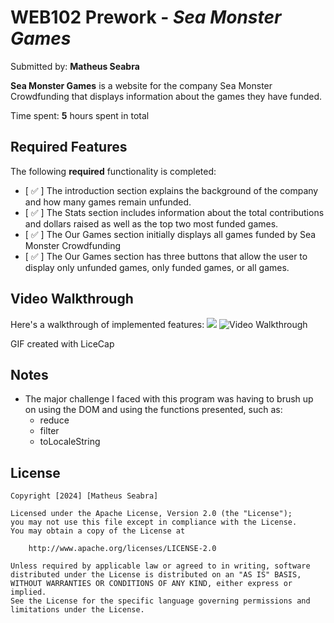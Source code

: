 # WEB102 Prework - *Sea Monster Games*

Submitted by: **Matheus Seabra**

**Sea Monster Games** is a website for the company Sea Monster Crowdfunding that displays information about the games they have funded.

Time spent: **5** hours spent in total

## Required Features

The following **required** functionality is completed:

* [ ✅ ] The introduction section explains the background of the company and how many games remain unfunded.
* [ ✅ ] The Stats section includes information about the total contributions and dollars raised as well as the top two most funded games.
* [ ✅ ] The Our Games section initially displays all games funded by Sea Monster Crowdfunding
* [ ✅ ] The Our Games section has three buttons that allow the user to display only unfunded games, only funded games, or all games.

<!--The following **optional** features are implemented:

* [ ] List anything else that you can get done to improve the app functionality! -->

## Video Walkthrough

Here's a walkthrough of implemented features:
![](PREWORKWEB102.gif)
<img src='(https://imgur.com/a/ly9zhDM)' title='Video Walkthrough' width='' alt='Video Walkthrough' />

<!-- Replace this with whatever GIF tool you used! -->
GIF created with LiceCap
<!-- Recommended tools:
[Kap](https://getkap.co/) for macOS
[ScreenToGif](https://www.screentogif.com/) for Windows
[peek](https://github.com/phw/peek) for Linux. -->

## Notes

- The major challenge I faced with this program was having to brush up on using the DOM and using the functions presented, such as:
    * reduce
    * filter
    * toLocaleString

## License

    Copyright [2024] [Matheus Seabra]

    Licensed under the Apache License, Version 2.0 (the "License");
    you may not use this file except in compliance with the License.
    You may obtain a copy of the License at

        http://www.apache.org/licenses/LICENSE-2.0

    Unless required by applicable law or agreed to in writing, software
    distributed under the License is distributed on an "AS IS" BASIS,
    WITHOUT WARRANTIES OR CONDITIONS OF ANY KIND, either express or implied.
    See the License for the specific language governing permissions and
    limitations under the License.
